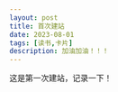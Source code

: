 ```yaml
---
layout: post
title: 首次建站
date: 2023-08-01
tags: [读书,卡片]
description: 加油加油！！！
---
```



这是第一次建站，记录一下！